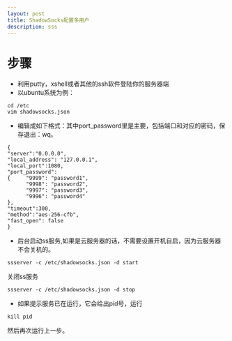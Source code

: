 ```yaml
---
layout: post
title: ShadowSocks配置多用户
description: sss
---
```



# 步骤

* 利用putty，xshell或者其他的ssh软件登陆你的服务器端
* 以ubuntu系统为例：
```
cd /etc
vim shadowsocks.json
```
* 编辑成如下格式：其中port_password里是主要，包括端口和对应的密码，保存退出：wq。
```
{
"server":"0.0.0.0",
"local_address": "127.0.0.1",
"local_port":1080, 
"port_password":
{     "9999": "password1",
      "9998": "password2", 
      "9997": "password3",
      "9996": "password4"
},
"timeout":300,
"method":"aes-256-cfb",
"fast_open": false
}
```
* 后台启动ss服务,如果是云服务器的话，不需要设置开机自启，因为云服务器不会关机的。
```
ssserver -c /etc/shadowsocks.json -d start
```
关闭ss服务
```
ssserver -c /etc/shadowsocks.json -d stop
```
* 如果提示服务已在运行，它会给出pid号，运行
```
kill pid
```
然后再次运行上一步。
